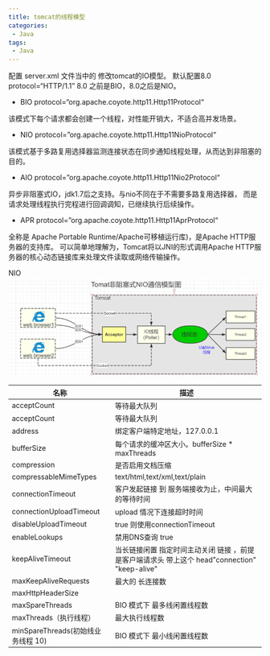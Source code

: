 ```yaml
---
title: tomcat的线程模型
categories:
 - Java
tags: 
 - Java
---
```



配置 server.xml 文件当中的 <Connector  protocol="HTTP/1.1">修改tomcat的IO模型。
默认配置8.0  protocol=“HTTP/1.1” 8.0 之前是BIO，8.0之后是NIO。

* BIO
protocol=“org.apache.coyote.http11.Http11Protocol“

该模式下每个请求都会创建一个线程，对性能开销大，不适合高并发场景。

* NIO
protocol=”org.apache.coyote.http11.Http11NioProtocol“

该模式基于多路复用选择器监测连接状态在同步通知线程处理，从而达到非阻塞的目的。

* AIO
protocol=”org.apache.coyote.http11.Http11Nio2Protocol“

异步非阻塞式IO，jdk1.7后之支持。与nio不同在于不需要多路复用选择器，
而是请求处理线程执行完程进行回调调知，已继续执行后续操作。

* APR
protocol=”org.apache.coyote.http11.Http11AprProtocol“

全称是 Apache Portable Runtime/Apache可移植运行库)，是Apache HTTP服务器的支持库。
可以简单地理解为，Tomcat将以JNI的形式调用Apache HTTP服务器的核心动态链接库来处理文件读取或网络传输操作。

NIO
![redis-single-thread-model](https://github.com/xuguangwu/xuguangwu.github.io/blob/master/img/in-post/io/tomcat-nio.png?raw=true)


|名称|描述|
|---|---|
| acceptCount | 	等待最大队列
| acceptCount | 	等待最大队列
| address  | 绑定客户端特定地址，127.0.0.1
| bufferSize	 | 每个请求的缓冲区大小。bufferSize * maxThreads
| compression	 | 是否启用文档压缩
| compressableMimeTypes	 | text/html,text/xml,text/plain
| connectionTimeout	 | 客户发起链接 到 服务端接收为止，中间最大的等待时间
| connectionUploadTimeout	 | upload 情况下连接超时时间
| disableUploadTimeout	 | true 则使用connectionTimeout
| enableLookups | 	禁用DNS查询 true
| keepAliveTimeout	 | 当长链接闲置 指定时间主动关闭 链接 ，前提是客户端请求头 带上这个 head"connection" "keep-alive"
| maxKeepAliveRequests	 | 最大的 长连接数
| maxHttpHeaderSize	 | 
| maxSpareThreads	 | BIO 模式下 最多线闲置线程数
| maxThreads（执行线程）	 | 最大执行线程数
| minSpareThreads(初始线业务线程 10) | 	BIO 模式下 最小线闲置线程数
